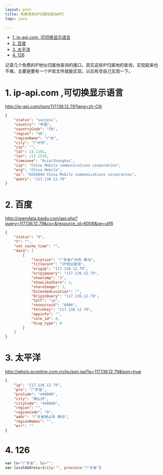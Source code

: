 ```yaml
---
layout: post
title: 免费常用IP归属地查询API
tags: java  

---
```

<!-- TOC -->

- [1. ip-api.com ,可切换显示语言](#1-ip-apicom-可切换显示语言)
- [2. 百度](#2-百度)
- [3. 太平洋](#3-太平洋)
- [4. 126](#4-126)

<!-- /TOC -->

记录几个免费的IP地址归属地查询的接口，其实这些IP归属地的查询，实现起来也不难，主要是要有一个IP库文件就能实现，以后有空自己实现一下。
# 1. ip-api.com ,可切换显示语言
http://ip-api.com/json/117.136.12.79?lang=zh-CN
```json
{
    "status": "success",
    "country": "中国",
    "countryCode": "CN",
    "region": "GD",
    "regionName": "广东",
    "city": "广州市",
    "zip": "",
    "lat": 23.1181,
    "lon": 113.2539,
    "timezone": "Asia/Shanghai",
    "isp": "China Mobile communications corporation",
    "org": "China Mobile",
    "as": "AS56040 China Mobile communications corporation",
    "query": "117.136.12.79"
}
```

# 2. 百度
http://opendata.baidu.com/api.php?query=117.136.12.79&co=&resource_id=6006&oe=utf8
```json
{
    "status": "0",
    "t": "",
    "set_cache_time": "",
    "data": [
        {
            "location": "广东省广州市 移动",
            "titlecont": "IP地址查询",
            "origip": "117.136.12.79",
            "origipquery": "117.136.12.79",
            "showlamp": "1",
            "showLikeShare": 1,
            "shareImage": 1,
            "ExtendedLocation": "",
            "OriginQuery": "117.136.12.79",
            "tplt": "ip",
            "resourceid": "6006",
            "fetchkey": "117.136.12.79",
            "appinfo": "",
            "role_id": 0,
            "disp_type": 0
        }
    ]
}
```


# 3. 太平洋
http://whois.pconline.com.cn/ipJson.jsp?ip=117.136.12.79&json=true
```json
{
    "ip": "117.136.12.79",
    "pro": "广东省",
    "proCode": "440000",
    "city": "佛山市",
    "cityCode": "440600",
    "region": "",
    "regionCode": "0",
    "addr": "广东省佛山市 移动",
    "regionNames": "",
    "err": ""
}
```

# 4. 126
```JavaScript
var lo="广东省", lc="";
var localAddress={city:"", province:"广东省"}
```
